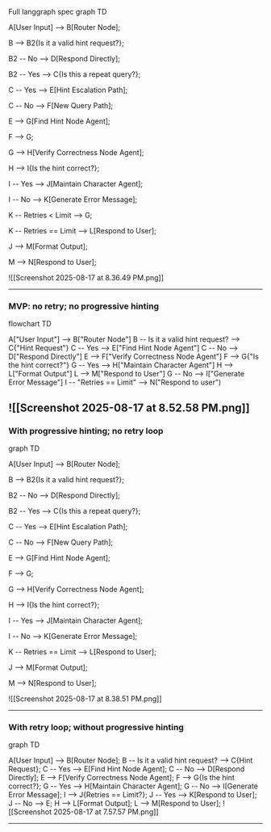 Full langgraph spec
graph TD

A[User Input] --> B[Router Node];

B --> B2{Is it a valid hint request?};

B2 -- No --> D[Respond Directly];

B2 -- Yes --> C{Is this a repeat query?};

C -- Yes --> E[Hint Escalation Path];

C -- No --> F[New Query Path];

E --> G[Find Hint Node Agent];

F --> G;

G --> H[Verify Correctness Node Agent];

H --> I{Is the hint correct?};

I -- Yes --> J[Maintain Character Agent];

I -- No --> K[Generate Error Message];

K -- Retries < Limit --> G;

K -- Retries == Limit --> L[Respond to User];

J --> M[Format Output];

M --> N[Respond to User];

![[Screenshot 2025-08-17 at 8.36.49 PM.png]]

--- 


### MVP: no retry; no progressive hinting
flowchart TD

A["User Input"] --> B["Router Node"]
B -- Is it a valid hint request? --> C{"Hint Request"}
C -- Yes --> E["Find Hint Node Agent"]
C -- No --> D["Respond Directly"]
E --> F["Verify Correctness Node Agent"]
F --> G{"Is the hint correct?"}
G -- Yes --> H["Maintain Character Agent"]
H --> L["Format Output"]
L --> M["Respond to User"]
G -- No --> I["Generate Error Message"]
I -- "Retries == Limit" --> N("Respond to user")

![[Screenshot 2025-08-17 at 8.52.58 PM.png]]
---

### With progressive hinting; no retry loop

graph TD

A[User Input] --> B[Router Node];

B --> B2{Is it a valid hint request?};

B2 -- No --> D[Respond Directly];

B2 -- Yes --> C{Is this a repeat query?};

C -- Yes --> E[Hint Escalation Path];

C -- No --> F[New Query Path];

E --> G[Find Hint Node Agent];

F --> G;

G --> H[Verify Correctness Node Agent];

H --> I{Is the hint correct?};

I -- Yes --> J[Maintain Character Agent];

I -- No --> K[Generate Error Message];

K -- Retries == Limit --> L[Respond to User];

J --> M[Format Output];

M --> N[Respond to User];

![[Screenshot 2025-08-17 at 8.38.51 PM.png]]


---

### With retry loop; without progressive hinting


graph TD

A[User Input] --> B[Router Node];
B -- Is it a valid hint request? --> C{Hint Request};
C -- Yes --> E[Find Hint Node Agent];
C -- No --> D[Respond Directly];
E --> F[Verify Correctness Node Agent];
F --> G{Is the hint correct?};
G -- Yes --> H[Maintain Character Agent];
G -- No --> I[Generate Error Message];
I --> J{Retries == Limit?};
J -- Yes --> K[Respond to User];
J -- No --> E;
H --> L[Format Output];
L --> M[Respond to User];
![[Screenshot 2025-08-17 at 7.57.57 PM.png]]

---

